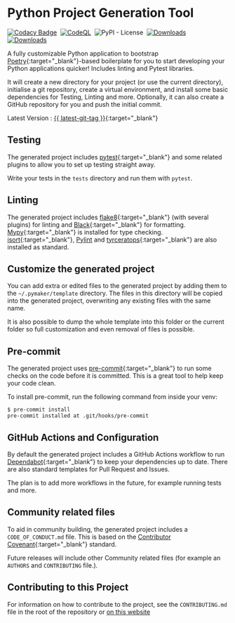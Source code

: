 # Python Project Generation Tool

[![Codacy
Badge](https://app.codacy.com/project/badge/Grade/7c86940f816b455ab171dc8126476849)](https://app.codacy.com/gh/seapagan/py-maker/dashboard?utm_source=gh&utm_medium=referral&utm_content=&utm_campaign=Badge_grade)&nbsp;
[![CodeQL](https://github.com/seapagan/py-maker/actions/workflows/codeql.yml/badge.svg)](https://github.com/seapagan/py-maker/actions/workflows/codeql.yml)&nbsp;
![PyPI - License](https://img.shields.io/pypi/l/pyproject-maker)&nbsp;
[![Downloads](https://static.pepy.tech/personalized-badge/pyproject-maker?period=week&units=international_system&left_color=black&right_color=green&left_text=Weekly%20Downloads)](https://pepy.tech/project/pyproject-maker)&nbsp;
[![Downloads](https://static.pepy.tech/personalized-badge/pyproject-maker?period=total&units=international_system&left_color=black&right_color=green&left_text=Total%20Downloads)](https://pepy.tech/project/pyproject-maker)

A fully customizable Python application to bootstrap
[Poetry](https://python-poetry.org/){:target="_blank"}-based boilerplate for you
to start developing your Python applications quicker! Includes linting and
Pytest libraries.

It will create a new directory for your project (or use the current directory),
initialise a git repository, create a virtual environment, and install some
basic dependencies for Testing, Linting and more. Optionally, it can also
create a GitHub repository for you and push the initial commit.

Latest Version : [{{ latest-git-tag
}}](https://pypi.org/project/pyproject-maker/){:target="_blank"}

## Testing

The generated project includes
[pytest](https://docs.pytest.org/en/latest/){:target="_blank"} and some related
plugins to allow you to set up testing straight away.

Write your tests in the `tests` directory and run them with `pytest`.

## Linting

The generated project includes
[flake8](https://flake8.pycqa.org/en/latest/){:target="_blank"} (with several
plugins) for linting and
[Black](https://black.readthedocs.io/en/stable/){:target="_blank"} for
formatting. [Mypy](http://mypy-lang.org/){:target="_blank"} is installed for
type checking. [isort](https://pycqa.github.io/isort/){:target="_blank"},
[Pylint](https://pylint.org/) and
[tyrceratops](https://github.com/guilatrova/tryceratops){:target="_blank"} are
also installed as standard.

## Customize the generated project

You can add extra or edited files to the generated project by adding them to the
`~/.pymaker/template` directory.  The files in this directory will be copied
into the generated project, overwriting any existing files with the same name.

It is also possible to dump the whole template into this folder or the current
folder so full customization and even removal of files is possible.

## Pre-commit

The generated project uses
[pre-commit](https://pre-commit.com/){:target="_blank"} to run some checks on
the code before it is committed.  This is a great tool to help keep your code
clean.

To install pre-commit, run the following command from inside your venv:

```console
$ pre-commit install
pre-commit installed at .git/hooks/pre-commit
```

## GitHub Actions and Configuration

By default the generated project includes a GitHub Actions workflow to run
[Dependabot](https://dependabot.com/){:target="_blank"} to keep your
dependencies up to date. There are also standard templates for Pull Request and
Issues.

The plan is to add more workflows in the future, for example running tests and
more.

## Community related files

To aid in community building, the generated project includes a
`CODE_OF_CONDUCT.md` file.  This is based on the [Contributor
Covenant](https://www.contributor-covenant.org/){:target="_blank"} standard.

Future releases will include other Community related files (for example an
`AUTHORS` and `CONTRIBUTING` file.).

## Contributing to this Project

For information on how to contribute to the project, see the `CONTRIBUTING.md`
file in the root of the repository or [on this website](contributing.md)
